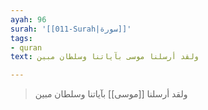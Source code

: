 ```yaml
---
ayah: 96
surah: '[[011-Surah|سورة]]'
tags:
- quran
text: ولقد أرسلنا موسى بآياتنا وسلطان مبين

---
```

> ولقد أرسلنا [[موسى]] بآياتنا وسلطان مبين
